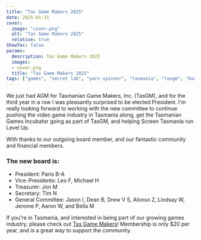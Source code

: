 ```yaml
---
title: "Tas Game Makers 2025"
date: 2025-01-31
cover:
  image: "cover.png"
  alt: "Tas Game Makers 2025"
  relative: true
ShowToc: false
params:
  description: Tas Game Makers 2025
  images:
  - cover.png
  title: "Tas Game Makers 2025"
tags: ["games", "secret lab", "yarn spinner", "tasmania", "tasgm", "board", "screen tasmania"]
---
```


We just had AGM for Tasmanian Game Makers, Inc. (TasGM), and for the third year in a row I was pleasantly surprised to be elected President. I'm really looking forward to working with the new committee to continue pushing the video game industry in Tasmania along, get the Tasmanian Games Incubator going as part of TasGM, and helping Screen Tasmania run Level Up.

With thanks to our outgoing board member, and our fantastic community and financial members.

### The new board is:

* President: Paris B-A
* Vice-Presidents: Leo F, Michael H 
* Treasurer: Jon M 
* Secretary: Tim N 
* General Committee: Jason I, Dean B, Drew V S, Alonso Z, Lindsay W, Jerome P, Aaron W, and Bella M

If you're in Tasmania, and interested in being part of our growing games industry, please check out [Tas Game Makers](https://tasgamemakers.com)! Membership is only $20 per year, and is a great way to support the community.
